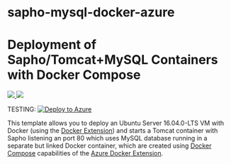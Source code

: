 # sapho-mysql-docker-azure
# Deployment of Sapho/Tomcat+MySQL Containers with Docker Compose


<a href="https://portal.azure.com/#create/Microsoft.Template/uri/https%3A%2F%2Fraw.githubusercontent.com%2Flodotek%2Fsapho-mysql-docker-azure%2Fmaster%2Fazuredeploy.json" target="_blank">
	<img src="http://azuredeploy.net/deploybutton.png"/>
</a>
<a href="http://armviz.io/#/?load=https%3A%2F%2Fraw.githubusercontent.com%2Flodotek%2Fsapho-mysql-docker-azure%2Fmaster%2Fazuredeploy.json" target="_blank">
    <img src="http://armviz.io/visualizebutton.png"/>
</a>


TESTING:
[![Deploy to Azure](http://azuredeploy.net/deploybutton.png)](https://azuredeploy.net/?repository=https://github.com/lodotek/sapho-mysql-docker-azure)


This template allows you to deploy an Ubuntu Server 16.04.0-LTS VM with Docker (using the [Docker Extension][ext])
and starts a Tomcat container with Sapho listening an port 80 which uses MySQL database running
in a separate but linked Docker container, which are created using [Docker Compose][compose]
capabilities of the [Azure Docker Extension][ext].


[ext]: https://github.com/Azure/azure-docker-extension
[compose]: https://docs.docker.com/compose
